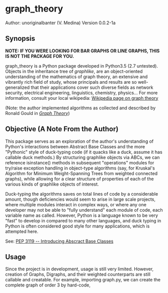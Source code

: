 # graph_theory
Author: unoriginalbanter (V. Medina)
Version 0.0.2-1a

## Synopsis
__NOTE: IF YOU WERE LOOKING FOR BAR GRAPHS OR LINE GRAPHS, THIS IS NOT THE
PACKAGE FOR YOU.__


graph_theory is a Python package developed in Python3.5 (2.7 untested). 
Objects in the inheritance tree of *graphlike*, are an object-oriented
understanding of the mathematics of graph theory, an extensive and vibrantly
rich field of study, whose principals and results are so well-generalized that
their applications cover such diverse fields as network security, electrical
engineering, linguistics, chemistry, physics... For more information, consult
your local wikipedia:
[Wikipedia page on graph theory](https://en.wikipedia.org/wiki/Graph_theory)

(Note: the author implemented algorithms as collected and described by
Ronald Gould in [*Graph Theory*](http://www.amazon.com/Graph-Theory-Dover-Books-Mathematics/dp/0486498069))


## Objective (A Note From the Author)
This package serves as an exploration of the author's understanding of Python's
interactions between Abstract Base Classes and the more "Pythonic" style of 
duck-typing code (if it quacks like a duck, assume it has callable duck 
methods.) By structuring graphlike objects via ABCs, we can reference 
isinstance() methods in subsequent "operations" modules for try/raise exception 
handling in object-type algorithms (say, for Kruskal's Algorithm for Minimum 
Weight-Spanning Trees from weighted connected graphs), while allowing for a 
clear structure of properties of each of the various kinds of graphlike objects 
of interest. 


Duck-typing the algorithms saves on total lines of code by a considerable
amount, though deficiencies would seem to arise in large scale projects, 
where multiple modules interact in complex ways, or where any one developer
may not be able to "fully understand" each module of code, each variable
name as called. However, Python is a language known to be very "fast" to develop
in compared to many other languages, and duck typing in Python is often
considered good style for many applications, which is attempted here.

See: [PEP 3119 -- Introducing Abscract Base Classes](https://www.python.org/dev/peps/pep3119/)


## Usage
Since the project is in development, usage is still very limited. However,
creation of Graphs, Digraphs, and their weighted counterparts are still
callable and creatable. For example, importing graph.py, we can create the
complete graph of order 3 by hard-code, 

> 
